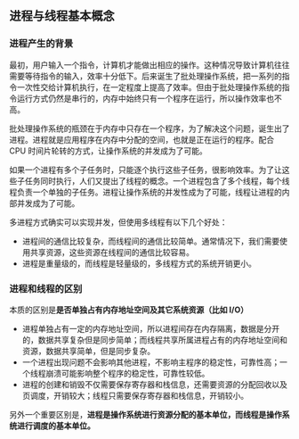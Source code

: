 ## 进程与线程基本概念

### 进程产生的背景

最初，用户输入一个指令，计算机才能做出相应的操作。这种情况导致计算机往往需要等待指令的输入，效率十分低下。后来诞生了批处理操作系统，把一系列的指令一次性交给计算机执行，在一定程度上提高了效率。但由于批处理操作系统的指令运行方式仍然是串行的，内存中始终只有⼀个程序在运行，所以操作效率也不高。

批处理操作系统的瓶颈在于内存中只存在⼀个程序，为了解决这个问题，诞生出了进程。进程就是应用程序在内存中分配的空间，也就是正在运行的程序。配合 CPU 时间片轮转的方式，让操作系统的并发成为了可能。

如果⼀个进程有多个子任务时，只能逐个执行这些子任务，很影响效率。为了让这些子任务同时执行，人们又提出了线程的概念。⼀个进程包含了多个线程，每个线程负责⼀个单独的子任务。进程让操作系统的并发性成为了可能，线程让进程的内部并发成为了可能。

多进程方式确实可以实现并发，但使用多线程有以下几个好处：

- 进程间的通信比较复杂，而线程间的通信比较简单。通常情况下，我们需要使用共享资源，这些资源在线程间的通信比较容易。
- 进程是重量级的，而线程是轻量级的，多线程方式的系统开销更小。



### 进程和线程的区别

本质的区别是**是否单独占有内存地址空间及其它系统资源（比如 I/O）**

- 进程单独占有⼀定的内存地址空间，所以进程间存在内存隔离，数据是分开的，数据共享复杂但是同步简单；而线程共享所属进程占有的内存地址空间和资源，数据共享简单，但是同步复杂。
- ⼀个进程出现问题不会影响其他进程，不影响主程序的稳定性，可靠性高；⼀个线程崩溃可能影响整个程序的稳定性，可靠性较低。
- 进程的创建和销毁不仅需要保存寄存器和栈信息，还需要资源的分配回收以及页调度，开销较大；线程只需要保存寄存器和栈信息，开销较小。

另外⼀个重要区别是，**进程是操作系统进行资源分配的基本单位，而线程是操作系统进行调度的基本单位。**